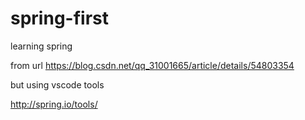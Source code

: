 # spring-first
learning spring


from url https://blog.csdn.net/qq_31001665/article/details/54803354

but using vscode tools

<!-- the spring boot orgweb url -->
http://spring.io/tools/